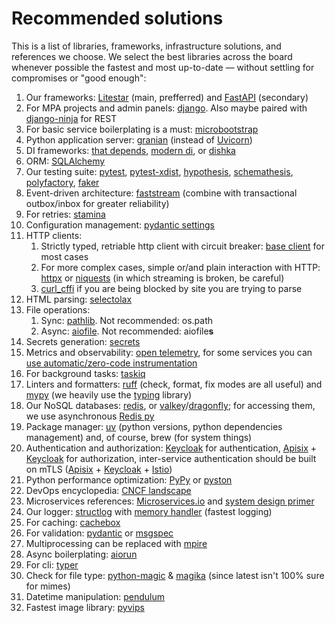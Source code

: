  # Recommended solutions

This is a list of libraries, frameworks, infrastructure solutions, and references we choose. We select the best libraries across the board whenever possible the fastest and most up-to-date — without settling for compromises or "good enough":

1. Our frameworks: [Litestar](https://github.com/litestar-org/litestar) (main, prefferred) and [FastAPI](https://github.com/tiangolo/fastapi) (secondary)
1. For MPA projects and admin panels: [django](https://github.com/django/django). Also maybe paired with [django-ninja](https://github.com/vitalik/django-ninja) for REST
1. For basic service boilerplating is a must: [microbootstrap](https://github.com/community-of-python/microbootstrap)
1. Python application server: [granian](https://github.com/emmett-framework/granian) (instead of [Uvicorn](https://github.com/encode/uvicorn))
1. DI frameworks: [that depends](https://github.com/modern-python/that-depends), [modern di](https://github.com/modern-python/modern-di/), or [dishka](https://github.com/reagento/dishka)
1. ORM: [SQLAlchemy](https://github.com/sqlalchemy/sqlalchemy)
1. Our testing suite: [pytest](https://github.com/pytest-dev/pytest), [pytest-xdist](https://github.com/pytest-dev/pytest-xdist), [hypothesis](https://github.com/HypothesisWorks/hypothesis), [schemathesis](https://github.com/schemathesis/schemathesis), [polyfactory](https://polyfactory.litestar.dev/), [faker](https://github.com/joke2k/faker)
1. Event-driven architecture: [faststream](https://github.com/airtai/faststream) (combine with transactional outbox/inbox for greater reliability)
1. For retries: [stamina](https://github.com/hynek/stamina)
1. Configuration management: [pydantic settings](https://docs.pydantic.dev/latest/concepts/pydantic_settings/)
1. HTTP clients:
   1. Strictly typed, retriable http client with circuit breaker: [base client](https://github.com/community-of-python/base-client) for most cases
   1. For more complex cases, simple or/and plain interaction with HTTP: [httpx](https://www.python-httpx.org/) or [niquests](https://niquests.readthedocs.io/en/latest/) (in which streaming is broken, be careful)
   1. [curl_cffi](https://github.com/lexiforest/curl_cffi) if you are being blocked by site you are trying to parse
1. HTML parsing: [selectolax](https://github.com/rushter/selectolax)
1. File operations:
   1. Sync: [pathlib](https://docs.python.org/3/library/pathlib.html). Not recommended: os.path
   1. Async: [aiofile](https://github.com/mosquito/aiofile). Not recommended: aiofile**s**
1. Secrets generation: [secrets](https://docs.python.org/3/library/secrets.html)
1. Metrics and observability: [open telemetry](https://opentelemetry.io/docs/languages/python/), for some services you can [use automatic/zero-code instrumentation](https://opentelemetry.io/docs/zero-code/python/)
1. For background tasks: [taskiq](https://github.com/taskiq-python/taskiq)
1. Linters and formatters: [ruff](https://github.com/astral-sh/ruff) (check, format, fix modes are all useful) and [mypy](https://github.com/python/mypy) (we heavily use the [typing](https://docs.python.org/3/library/typing.html) library)
1. Our NoSQL databases: [redis](https://github.com/redis/redis), or [valkey](https://valkey.io/)/[dragonfly](https://www.dragonflydb.io/); for accessing them, we use asynchronous [Redis py](https://github.com/redis/redis-py)
1. Package manager: [uv](https://github.com/astral-sh/uv) (python versions, python dependencies management) and, of course, brew (for system things)
1. Authentication and authorization: [Keycloak](https://github.com/keycloak/keycloak) for authentication, [Apisix](https://github.com/apache/apisix) + [Keycloak](https://github.com/keycloak/keycloak) for authorization, inter-service authentication should be built on mTLS ([Apisix](https://github.com/apache/apisix) + [Keycloak](https://github.com/keycloak/keycloak) + [Istio](https://github.com/istio/istio))
1. Python performance optimization: [PyPy](https://pypy.org) or [pyston](https://pypi.org/project/pyston-lite-autoload/)
1. DevOps encyclopedia: [CNCF landscape](https://landscape.cncf.io/)
1. Microservices references: [Microservices.io](https://microservices.io/) and [system design primer](https://github.com/donnemartin/system-design-primer)
1. Our logger: [structlog](https://www.structlog.org/en/stable/) with [memory handler](https://docs.python.org/3/library/logging.handlers.html#memoryhandler) (fastest logging)
1. For caching: [cachebox](https://github.com/awolverp/cachebox)
1. For validation: [pydantic](https://docs.pydantic.dev/latest/) or [msgspec](https://github.com/jcrist/msgspec)
1. Multiprocessing can be replaced with [mpire](https://github.com/sybrenjansen/mpire)
1. Async boilerplating: [aiorun](https://github.com/cjrh/aiorun)
1. For cli: [typer](https://typer.tiangolo.com/)
1. Check for file type: [python-magic](https://github.com/ahupp/python-magic) & [magika](https://github.com/google/magika) (since latest isn't 100% sure for mimes)
1. Datetime manipulation: [pendulum](https://github.com/python-pendulum/pendulum)
1. Fastest image library: [pyvips](https://github.com/libvips/pyvips)
